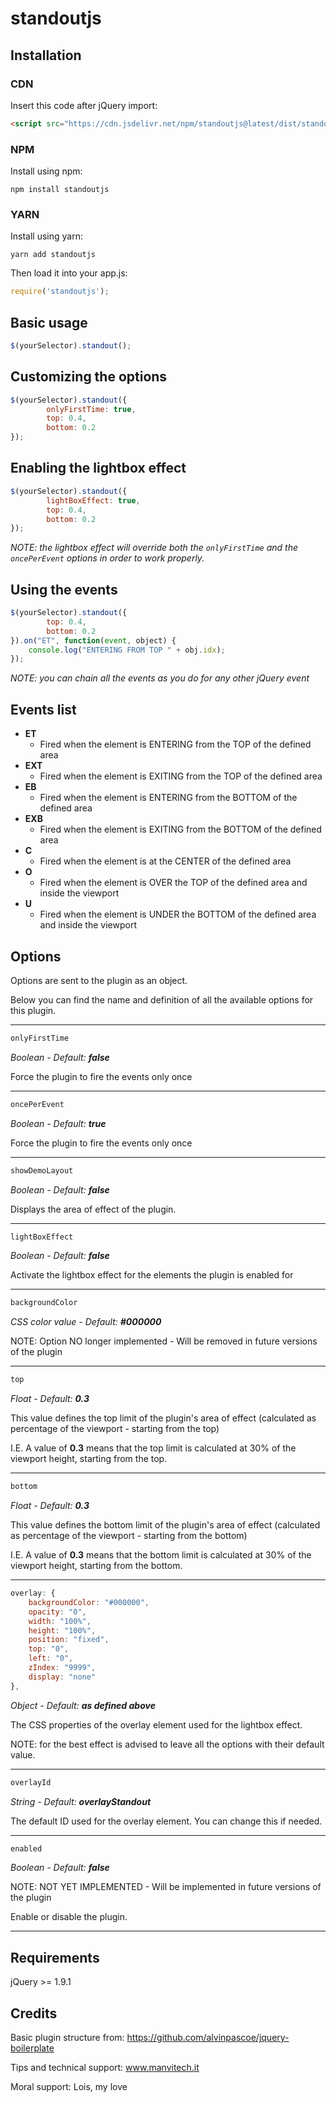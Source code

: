 # standoutjs

## Installation

### CDN
Insert this code after jQuery import:
```html
<script src="https://cdn.jsdelivr.net/npm/standoutjs@latest/dist/standout.min.js"></script>
```

### NPM
Install using npm:
```
npm install standoutjs
```

### YARN
Install using yarn:
```
yarn add standoutjs
```

Then load it into your app.js:
```javascript
require('standoutjs');
```

## Basic usage
```javascript
$(yourSelector).standout();
```

## Customizing the options
```javascript
$(yourSelector).standout({
        onlyFirstTime: true,
        top: 0.4,
        bottom: 0.2
});
```

## Enabling the lightbox effect
```javascript
$(yourSelector).standout({
        lightBoxEffect: true,
        top: 0.4,
        bottom: 0.2
});
```
_NOTE: the lightbox effect will override both the `onlyFirstTime` and the `oncePerEvent` options in order to work properly._


## Using the events
```javascript
$(yourSelector).standout({
        top: 0.4,
        bottom: 0.2
}).on("ET", function(event, object) {
    console.log("ENTERING FROM TOP " + obj.idx);
});
```
_NOTE: you can chain all the events as you do for any other jQuery event_


## Events list
- **ET**
    - Fired when the element is ENTERING from the TOP of the defined area
- **EXT**
    - Fired when the element is EXITING from the TOP of the defined area
- **EB**
    - Fired when the element is ENTERING from the BOTTOM of the defined area
- **EXB**
    - Fired when the element is EXITING from the BOTTOM of the defined area
- **C**
    - Fired when the element is at the CENTER of the defined area
- **O**
    - Fired when the element is OVER the TOP of the defined area and inside the viewport
- **U**
    - Fired when the element is UNDER the BOTTOM of the defined area and inside the viewport


## Options
Options are sent to the plugin as an object.

Below you can find the name and definition of all the available options for this plugin.

---
```javascript
onlyFirstTime
```
_Boolean - Default: **false**_

Force the plugin to fire the events only once

---
```javascript
oncePerEvent
```
_Boolean - Default: **true**_

Force the plugin to fire the events only once

---
```javascript
showDemoLayout
```
_Boolean - Default: **false**_

Displays the area of effect of the plugin.

---
```javascript
lightBoxEffect
```
_Boolean - Default: **false**_

Activate the lightbox effect for the elements the plugin is enabled for

---
```javascript
backgroundColor
```
_CSS color value - Default: **#000000**_

NOTE: Option NO longer implemented - Will be removed in future versions of the plugin

---
```javascript
top
```
_Float - Default: **0.3**_

This value defines the top limit of the plugin's area of effect (calculated as percentage of the viewport - starting from the top)

I.E. A value of **0.3** means that the top limit is calculated at 30% of the viewport height, starting from the top.

---
```javascript
bottom
```
_Float - Default: **0.3**_

This value defines the bottom limit of the plugin's area of effect (calculated as percentage of the viewport - starting from the bottom)

I.E. A value of **0.3** means that the bottom limit is calculated at 30% of the viewport height, starting from the bottom.

---
```javascript
overlay: {
    backgroundColor: "#000000",
    opacity: "0",
    width: "100%",
    height: "100%",
    position: "fixed",
    top: "0",
    left: "0",
    zIndex: "9999",
    display: "none"
},
```
_Object - Default: **as defined above**_

The CSS properties of the overlay element used for the lightbox effect.

NOTE: for the best effect is advised to leave all the options with their default value.

---
```javascript
overlayId
```
_String - Default: **overlayStandout**_

The default ID used for the overlay element. You can change this if needed.

---
```javascript
enabled
```
_Boolean - Default: **false**_

NOTE: NOT YET IMPLEMENTED - Will be implemented in future versions of the plugin

Enable or disable the plugin.

---

## Requirements
jQuery >= 1.9.1


## Credits
Basic plugin structure from: https://github.com/alvinpascoe/jquery-boilerplate

Tips and technical support: www.manvitech.it

Moral support: Lois, my love
